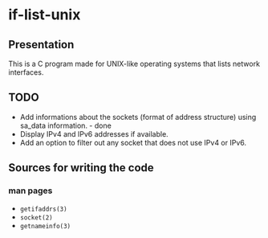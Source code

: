 # if-list-unix

## Presentation

This is a C program made for UNIX-like operating systems that lists network interfaces.

## TODO

- Add informations about the sockets (format of address structure) using sa_data information. - done
- Display IPv4 and IPv6 addresses if available.
- Add an option to filter out any socket that does not use IPv4 or IPv6.

## Sources for writing the code

### man pages

- `getifaddrs(3)`
- `socket(2)`
- `getnameinfo(3)`
